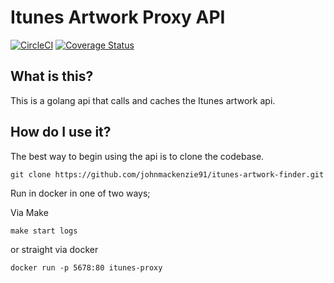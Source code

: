 # Itunes Artwork Proxy API

[![CircleCI](https://circleci.com/gh/johnmackenzie91/itunes-artwork-finder/tree/master.svg?style=svg&circle-token=<YOUR-TOKEN>)](https://circleci.com/gh/johnmackenzie91/itunes-artwork-finder/tree/master)
[![Coverage Status](https://coveralls.io/repos/github/johnmackenzie91/itunes-artwork-finder/badge.svg?branch=<YOUR-HEAD-BRANCH>)](https://coveralls.io/github/johnmackenzie91/itunes-artwork-finder?branch=master)

## What is this?
This is a golang api that calls and caches the Itunes artwork api.

## How do I use it?
The best way to begin using the api is to clone the codebase.

```shell script
git clone https://github.com/johnmackenzie91/itunes-artwork-finder.git
```

Run in docker in one of two ways;

Via Make
```shell script
make start logs
```

or straight via docker
```shell script
docker run -p 5678:80 itunes-proxy
```